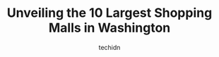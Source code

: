 ---
layout: ampstory
image: https://i0.wp.com/paketmu.com/wp-content/uploads/2023/06/vancouver-mall-0-in-washington-1686366663.jpeg?resize=640,853
author: techidn
featured: false
description: Explore the diverse Shopping Mall scene in Washington, home to an incredible selection of 10 establishments catering to every taste. Whether youre in search of iconic favorites or undiscove
title: Unveiling the 10 Largest Shopping Malls in Washington
cover:
   title: Unveiling the 10 Largest Shopping Malls in Washington
   subtitle: RICKPATE
   background: https://paketmu.com/wp-content/uploads/2023/06/vancouver-mall-0-in-washington-1686366663.jpeg

pages: 
 - layout: thirds
   top: <h1>#1 Westfield Southcenter</h1>
   bottom: "<p>Its a midlevel mall with some nice stores in it. Despite the interior being bright and white, it still feels a little enclosed. Just not wide open. Also, theres a dang </p>"
   background: https://paketmu.com/wp-content/uploads/2023/06/vancouver-mall-1-in-washington-1686366664.jpeg
   backgroundblur: true
 - layout: thirds
   top: <h1>#2 Bellevue Square</h1>
   bottom: "<p>Visiting this place in the month of December is blessing. We enjoyed a lot with friends.and the Xmas parade was delightful.The proxy snow and light in was above all.I hav</p>"
   background: https://paketmu.com/wp-content/uploads/2023/06/vancouver-mall-2-in-washington-1686366664.jpeg
   cta:
      link: https://paketmu.com/unveiling-the-10-largest-shopping-malls-in-washington/
      text: Unveiling the 10 Largest Shopping Malls in Washington
 - layout: thirds
   top: <h1>#3 Alderwood</h1>
   bottom: "<p>This is a very good mall.  The mall is extremely clean and has a lot of stores to suit all of your needs.  The food court is very good and has numerous food options, and </p>"
   background: https://paketmu.com/wp-content/uploads/2023/06/vancouver-mall-3-in-washington-1686366665.jpeg
   cta:
      link: https://paketmu.com/unveiling-the-10-largest-shopping-malls-in-washington/
      text: Unveiling the 10 Largest Shopping Malls in Washington
 - layout: thirds
   top: <h1>#4 The Outlet Collection Seattle</h1>
   bottom: "<p>1101 Outlet Collection Way, Auburn, WA 98001, United States</p>"
   background: https://images.unsplash.com/photo-1574169208507-84376144848b?ixlib=rb-4.0.3&ixid=MnwxMjA3fDB8MHxwaG90by1wYWdlfHx8fGVufDB8fHx8&auto=format&fit=crop&w=640&h=853&q=80
   cta:
      link: https://paketmu.com/unveiling-the-10-largest-shopping-malls-in-washington/
      text: Unveiling the 10 Largest Shopping Malls in Washington
 - layout: thirds
   top: <h1>#5 Lakewood Towne Center</h1>
   bottom: "<p>5731 Main St SW, Lakewood, WA 98499, United States</p>"
   background: https://images.unsplash.com/photo-1567360425618-1594206637d2?ixlib=rb-4.0.3&ixid=MnwxMjA3fDB8MHxwaG90by1wYWdlfHx8fGVufDB8fHx8&auto=format&fit=crop&w=640&h=853&q=80
   cta:
      link: https://paketmu.com/unveiling-the-10-largest-shopping-malls-in-washington/
      text: Unveiling the 10 Largest Shopping Malls in Washington
 - layout: thirds
   top: <h1>#6 Vancouver Mall</h1>
   bottom: "<p>8700 NE Vancouver Mall Dr, Vancouver, WA 98662, United States</p>"
   background: https://images.unsplash.com/photo-1496096265110-f83ad7f96608?ixlib=rb-4.0.3&ixid=MnwxMjA3fDB8MHxwaG90by1wYWdlfHx8fGVufDB8fHx8&auto=format&fit=crop&w=640&h=853&q=80
   cta:
      link: https://paketmu.com/unveiling-the-10-largest-shopping-malls-in-washington/
      text: Unveiling the 10 Largest Shopping Malls in Washington
 - layout: thirds
   top: <h1>#7 The Commons At Federal Way</h1>
   bottom: "<p>1928 S Commons, Federal Way, WA 98003, United States</p>"
   background: https://images.unsplash.com/photo-1608501821300-4f99e58bba77?ixlib=rb-4.0.3&ixid=MnwxMjA3fDB8MHxwaG90by1wYWdlfHx8fGVufDB8fHx8&auto=format&fit=crop&w=640&h=853&q=80
   cta:
      link: https://paketmu.com/unveiling-the-10-largest-shopping-malls-in-washington/
      text: Unveiling the 10 Largest Shopping Malls in Washington
 - layout: thirds
   middle: Continue reading...
   background: https://images.unsplash.com/photo-1489694553447-4c9339da310d?ixlib=rb-4.0.3&ixid=MnwxMjA3fDB8MHxwaG90by1wYWdlfHx8fGVufDB8fHx8&auto=format&fit=crop&w=640&h=853&q=80
   cta:
      link: https://paketmu.com/unveiling-the-10-largest-shopping-malls-in-washington/
      text: Unveiling the 10 Largest Shopping Malls in Washington
      
---
